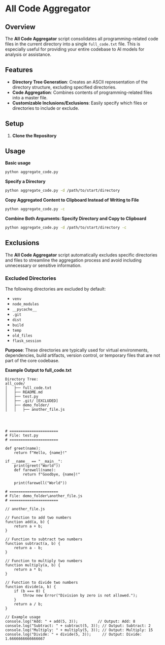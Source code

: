 # All Code Aggregator

## Overview

The **All Code Aggregator** script consolidates all programming-related code files in the current directory into a single `full_code.txt` file. This is especially useful for providing your entire codebase to AI models for analysis or assistance.

## Features

- **Directory Tree Generation**: Creates an ASCII representation of the directory structure, excluding specified directories.
- **Code Aggregation**: Combines contents of programming-related files into a master file.
- **Customizable Inclusions/Exclusions**: Easily specify which files or directories to include or exclude.

## Setup

1. **Clone the Repository**

## Usage
**Basic usage**
```bash
python aggregate_code.py
```

**Specify a Directory**
```bash
python aggregate_code.py -d /path/to/start/directory
```

**Copy Aggregated Content to Clipboard Instead of Writing to File**
```bash
python aggregate_code.py -c
```

**Combine Both Arguments: Specify Directory and Copy to Clipboard**
```bash
python aggregate_code.py -d /path/to/start/directory -c
```

## Exclusions

The **All Code Aggregator** script automatically excludes specific directories and files to streamline the aggregation process and avoid including unnecessary or sensitive information.

### Excluded Directories

The following directories are excluded by default:

- `venv`
- `node_modules`
- `__pycache__`
- `.git`
- `dist`
- `build`
- `temp`
- `old_files`
- `flask_session`

**Purpose**: These directories are typically used for virtual environments, dependencies, build artifacts, version control, or temporary files that are not part of the core codebase.

**Example Output to full_code.txt**
```
Directory Tree:
all_code/
│   ├── full_code.txt
│   ├── README.md
│   ├── test.py
│   ├── .git/ [EXCLUDED]
│   ├── demo_folder/
│   │   ├── another_file.js




# ======================
# File: test.py
# ======================

def greet(name):
    return f"Hello, {name}!"

if __name__ == "__main__":
    print(greet("World"))
    def farewell(name):
        return f"Goodbye, {name}!"

    print(farewell("World"))

# ======================
# File: demo_folder\another_file.js
# ======================

// another_file.js

// Function to add two numbers
function add(a, b) {
    return a + b;
}

// Function to subtract two numbers
function subtract(a, b) {
    return a - b;
}

// Function to multiply two numbers
function multiply(a, b) {
    return a * b;
}

// Function to divide two numbers
function divide(a, b) {
    if (b === 0) {
        throw new Error("Division by zero is not allowed.");
    }
    return a / b;
}

// Example usage
console.log("Add: " + add(5, 3));         // Output: Add: 8
console.log("Subtract: " + subtract(5, 3)); // Output: Subtract: 2
console.log("Multiply: " + multiply(5, 3)); // Output: Multiply: 15
console.log("Divide: " + divide(5, 3));     // Output: Divide: 1.6666666666666667
```
